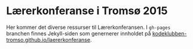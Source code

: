 # Lærerkonferanse i Tromsø 2015

Her kommer det diverse ressurser til Lærerkonferansen. I `gh-pages` branchen finnes Jekyll-siden som genernerer innholdet på [kodeklubben-tromso.github.io/laererkonferanse](http://kodeklubben-tromso.github.io/laererkonferanse). 
